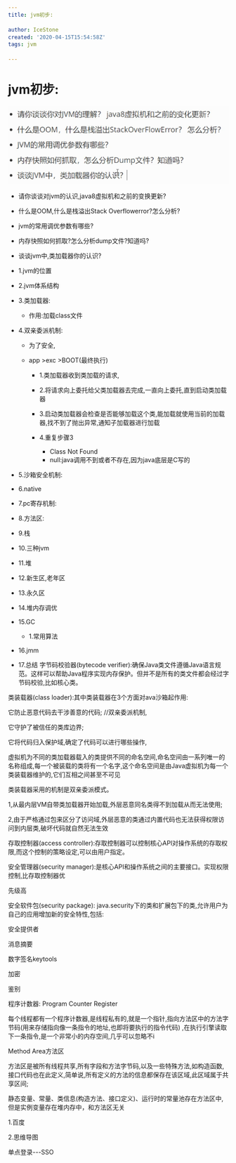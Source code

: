 ```yaml
---
title: jvm初步:

author: IceStone
created: '2020-04-15T15:54:58Z'
tags: jvm

---
```


# jvm初步:

![](images/0a4cb197-4ab1-40dc-843e-896fa5620fba.png)

* 请你谈谈对jvm的认识,java8虚拟机和之前的变换更新?

* 什么是OOM,什么是栈溢出Stack Overflowerror?怎么分析?
* jvm的常用调优参数有哪些?
* 内存快照如何抓取?怎么分析dump文件?知道吗?
* 谈谈jvm中,类加载器你的认识?

 


* 1.jvm的位置
* 2.jvm体系结构
* 3.类加载器:

    * 作用:加载class文件

* 4.双亲委派机制:

    * 为了安全,
    * app >exc  >BOOT(最终执行)

        * 1.类加载器收到类加载的请求,
        * 2.将请求向上委托给父类加载器去完成,一直向上委托,直到启动类加载器
        * 3.启动类加载器会检查是否能够加载这个类,能加载就使用当前的加载器,找不到了抛出异常,通知子加载器进行加载
        * 4.重复步骤3

            * Class Not Found
            * null:java调用不到或者不存在,因为java底层是C写的



* 5.沙箱安全机制:
* 6.native
* 7.pc寄存机制:
* 8.方法区:
* 9.栈
* 10.三种jvm
* 11.堆
* 12.新生区,老年区
* 13.永久区
* 14.堆内存调优
* 15.GC

    * 1.常用算法

* 16.jmm
* 17.总结
字节码校验器(bytecode verifier):确保Java类文件遵循Java语言规范。这样可以帮助Java程序实现内存保护。但并不是所有的类文件都会经过字节码校验,比如核心类。


类装载器(class loader):其中类装载器在3个方面对ava沙箱起作用:

它防止恶意代码去干涉善意的代码; //双亲委派机制,

它守护了被信任的类库边界;

它将代码归入保护域,确定了代码可以进行哪些操作,


虚拟机为不同的类加载器载入的类提供不同的命名空间,命名空间由一系列唯一的名称组成,每一个被装载的类将有一个名字,这个命名空间是由Java虚拟机为每一个类装载器维护的,它们互相之间甚至不可见


类装载器采用的机制是双亲委派模式。

1,从最内层VM自带类加载器开始加载,外层恶意同名类得不到加载从而无法使用;

2,由于严格通过包来区分了访问域,外层恶意的类通过内置代码也无法获得权限访问到内层类,破坏代码就自然无法生效


存取控制器(access controller):存取控制器可以控制核心APl对操作系统的存取权限,而这个控制的策略设定,可以由用户指定。

安全管理器(security manager):是核心API和操作系统之间的主要接口。实现权限控制,比存取控制器优

先级高

安全软件包(security package): java.security下的类和扩展包下的类,允许用户为自己的应用增加新的安全特性,包括:

安全提供者

消息摘要

数字签名keytools

加密

鉴别


程序计数器: Program Counter Register

每个线程都有一个程序计数器,是线程私有的,就是一个指针,指向方法区中的方法字节码(用来存储指向像一条指令的地址,也即将要执行的指令代码) ,在执行引擎读取下一条指令,是一个非常小的内存空间,几乎可以忽略不i


Method Area方法区

方法区是被所有线程共享,所有字段和方法字节码,以及一些特殊方法,如构造函数,接口代码也在此定义,简单说,所有定义的方法的信息都保存在该区域,此区域属于共享区间;

静态变量、常量、类信息(构造方法、接口定义)、运行时的常量池存在方法区中,但是实例变量存在堆内存中，和方法区无关

 


1.百度

2.思维导图

 

单点登录---SSO

 
